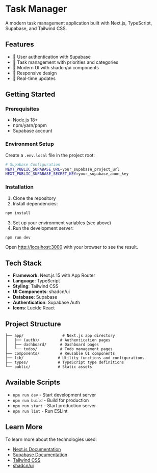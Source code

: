 # Task Manager

A modern task management application built with Next.js, TypeScript, Supabase, and Tailwind CSS.

## Features

- 🔐 User authentication with Supabase
- 📝 Task management with priorities and categories
- 🎨 Modern UI with shadcn/ui components
- 📱 Responsive design
- 🔄 Real-time updates

## Getting Started

### Prerequisites

- Node.js 18+
- npm/yarn/pnpm
- Supabase account

### Environment Setup

Create a `.env.local` file in the project root:

```bash
# Supabase Configuration
NEXT_PUBLIC_SUPABASE_URL=your_supabase_project_url
NEXT_PUBLIC_SUPABASE_SECRET_KEY=your_supabase_anon_key
```

### Installation

1. Clone the repository
2. Install dependencies:

```bash
npm install
```

3. Set up your environment variables (see above)
4. Run the development server:

```bash
npm run dev
```

Open [http://localhost:3000](http://localhost:3000) with your browser to see the result.

## Tech Stack

- **Framework**: Next.js 15 with App Router
- **Language**: TypeScript
- **Styling**: Tailwind CSS
- **UI Components**: shadcn/ui
- **Database**: Supabase
- **Authentication**: Supabase Auth
- **Icons**: Lucide React

## Project Structure

```
├── app/                 # Next.js app directory
│   ├── (auth)/         # Authentication pages
│   ├── dashboard/      # Dashboard pages
│   └── todos/          # Todo management pages
├── components/         # Reusable UI components
├── lib/               # Utility functions and configurations
├── types/             # TypeScript type definitions
└── public/            # Static assets
```

## Available Scripts

- `npm run dev` - Start development server
- `npm run build` - Build for production
- `npm run start` - Start production server
- `npm run lint` - Run ESLint

## Learn More

To learn more about the technologies used:

- [Next.js Documentation](https://nextjs.org/docs)
- [Supabase Documentation](https://supabase.com/docs)
- [Tailwind CSS](https://tailwindcss.com/docs)
- [shadcn/ui](https://ui.shadcn.com)
